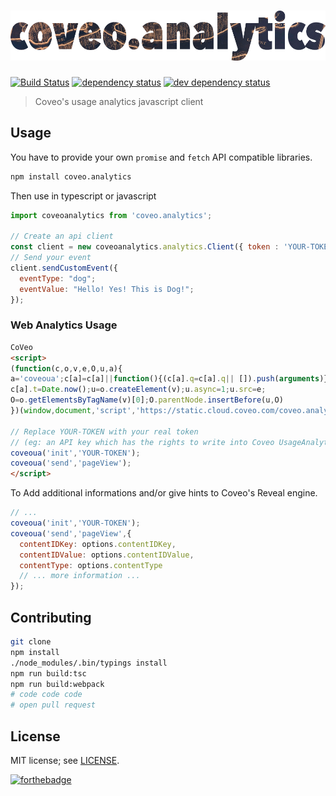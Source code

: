 # ![coveo.analytics](header.png)

[![Build Status](https://travis-ci.org/coveo/coveo.analytics.js.svg?branch=master)](https://travis-ci.org/coveo/coveo.analytics.js)
[![dependency status](https://david-dm.org/coveo/coveo.analytics.js.svg)](https://david-dm.org/coveo/coveo.analytics.js)
[![dev dependency status](https://david-dm.org/coveo/coveo.analytics.js/dev-status.svg)](https://david-dm.org/coveo/coveo.analytics.js#info=devDependencies)

> Coveo's usage analytics javascript client

## Usage

You have to provide your own `promise` and `fetch` API compatible libraries.

```bash
npm install coveo.analytics
```

Then use in typescript or javascript

```js
import coveoanalytics from 'coveo.analytics';

// Create an api client
const client = new coveoanalytics.analytics.Client({ token : 'YOUR-TOKEN'})
// Send your event
client.sendCustomEvent({
  eventType: "dog";
  eventValue: "Hello! Yes! This is Dog!";
});
```

### Web Analytics Usage

```html
CoVeo
<script>
(function(c,o,v,e,O,u,a){
a='coveoua';c[a]=c[a]||function(){(c[a].q=c[a].q|| []).push(arguments)};
c[a].t=Date.now();u=o.createElement(v);u.async=1;u.src=e;
O=o.getElementsByTagName(v)[0];O.parentNode.insertBefore(u,O)
})(window,document,'script','https://static.cloud.coveo.com/coveo.analytics.js/coveo.analytics.js')

// Replace YOUR-TOKEN with your real token
// (eg: an API key which has the rights to write into Coveo UsageAnalytics)
coveoua('init','YOUR-TOKEN');
coveoua('send','pageView');
</script>
```

To Add additional informations and/or give hints to Coveo's Reveal engine.

```js
// ...
coveoua('init','YOUR-TOKEN');
coveoua('send','pageView',{
  contentIDKey: options.contentIDKey,
  contentIDValue: options.contentIDValue,
  contentType: options.contentType
  // ... more information ...
});
```

## Contributing

```bash
git clone
npm install
./node_modules/.bin/typings install
npm run build:tsc
npm run build:webpack
# code code code
# open pull request
```

## License

MIT license; see [LICENSE](./LICENSE).

[![forthebadge](http://forthebadge.com/images/badges/built-with-love.svg)](http://forthebadge.com)
